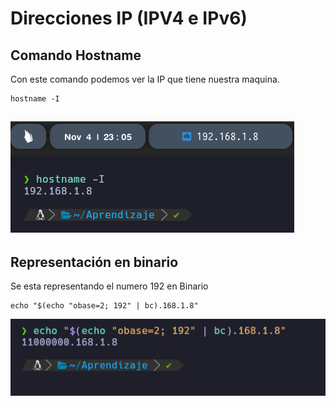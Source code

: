 # Direcciones IP (IPV4 e IPv6)

## Comando Hostname
Con este comando podemos ver la IP que tiene nuestra maquina.
```
hostname -I
```
![label text](imgs/01.png)
---
## Representación en binario
Se esta representando el numero 192 en Binario
```
echo "$(echo "obase=2; 192" | bc).168.1.8"
```
![label text](imgs/02.png)
